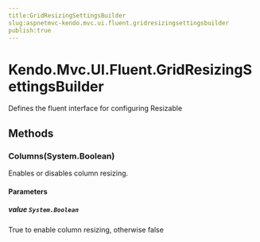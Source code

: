 ```yaml
---
title:GridResizingSettingsBuilder
slug:aspnetmvc-kendo.mvc.ui.fluent.gridresizingsettingsbuilder
publish:true
---
```


# Kendo.Mvc.UI.Fluent.GridResizingSettingsBuilder

Defines the fluent interface for configuring Resizable

## Methods

### Columns(System.Boolean)
Enables or disables column resizing.

#### Parameters

##### value `System.Boolean`
True to enable column resizing, otherwise false